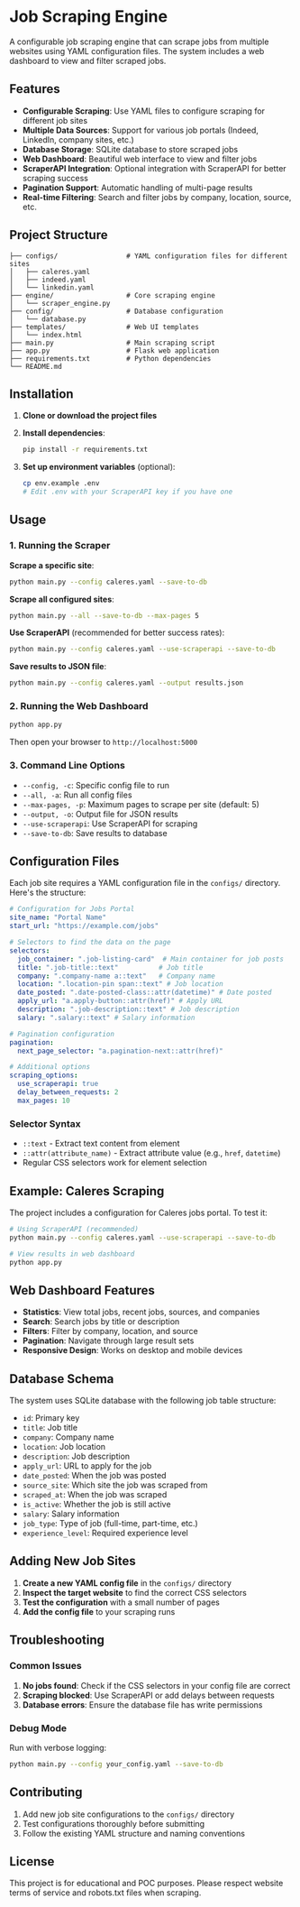 # Job Scraping Engine

A configurable job scraping engine that can scrape jobs from multiple websites using YAML configuration files. The system includes a web dashboard to view and filter scraped jobs.

## Features

- **Configurable Scraping**: Use YAML files to configure scraping for different job sites
- **Multiple Data Sources**: Support for various job portals (Indeed, LinkedIn, company sites, etc.)
- **Database Storage**: SQLite database to store scraped jobs
- **Web Dashboard**: Beautiful web interface to view and filter jobs
- **ScraperAPI Integration**: Optional integration with ScraperAPI for better scraping success
- **Pagination Support**: Automatic handling of multi-page results
- **Real-time Filtering**: Search and filter jobs by company, location, source, etc.

## Project Structure

```
├── configs/                 # YAML configuration files for different sites
│   ├── caleres.yaml
│   ├── indeed.yaml
│   └── linkedin.yaml
├── engine/                  # Core scraping engine
│   └── scraper_engine.py
├── config/                  # Database configuration
│   └── database.py
├── templates/               # Web UI templates
│   └── index.html
├── main.py                  # Main scraping script
├── app.py                   # Flask web application
├── requirements.txt         # Python dependencies
└── README.md
```

## Installation

1. **Clone or download the project files**

2. **Install dependencies**:
   ```bash
   pip install -r requirements.txt
   ```

3. **Set up environment variables** (optional):
   ```bash
   cp env.example .env
   # Edit .env with your ScraperAPI key if you have one
   ```

## Usage

### 1. Running the Scraper

**Scrape a specific site**:
```bash
python main.py --config caleres.yaml --save-to-db
```

**Scrape all configured sites**:
```bash
python main.py --all --save-to-db --max-pages 5
```

**Use ScraperAPI** (recommended for better success rates):
```bash
python main.py --config caleres.yaml --use-scraperapi --save-to-db
```

**Save results to JSON file**:
```bash
python main.py --config caleres.yaml --output results.json
```

### 2. Running the Web Dashboard

```bash
python app.py
```

Then open your browser to `http://localhost:5000`

### 3. Command Line Options

- `--config, -c`: Specific config file to run
- `--all, -a`: Run all config files
- `--max-pages, -p`: Maximum pages to scrape per site (default: 5)
- `--output, -o`: Output file for JSON results
- `--use-scraperapi`: Use ScraperAPI for scraping
- `--save-to-db`: Save results to database

## Configuration Files

Each job site requires a YAML configuration file in the `configs/` directory. Here's the structure:

```yaml
# Configuration for Jobs Portal
site_name: "Portal Name"
start_url: "https://example.com/jobs"

# Selectors to find the data on the page
selectors:
  job_container: ".job-listing-card"  # Main container for job posts
  title: ".job-title::text"          # Job title
  company: ".company-name a::text"   # Company name
  location: ".location-pin span::text" # Job location
  date_posted: ".date-posted-class::attr(datetime)" # Date posted
  apply_url: "a.apply-button::attr(href)" # Apply URL
  description: ".job-description::text" # Job description
  salary: ".salary::text" # Salary information

# Pagination configuration
pagination:
  next_page_selector: "a.pagination-next::attr(href)"

# Additional options
scraping_options:
  use_scraperapi: true
  delay_between_requests: 2
  max_pages: 10
```

### Selector Syntax

- `::text` - Extract text content from element
- `::attr(attribute_name)` - Extract attribute value (e.g., `href`, `datetime`)
- Regular CSS selectors work for element selection

## Example: Caleres Scraping

The project includes a configuration for Caleres jobs portal. To test it:

```bash
# Using ScraperAPI (recommended)
python main.py --config caleres.yaml --use-scraperapi --save-to-db

# View results in web dashboard
python app.py
```

## Web Dashboard Features

- **Statistics**: View total jobs, recent jobs, sources, and companies
- **Search**: Search jobs by title or description
- **Filters**: Filter by company, location, and source
- **Pagination**: Navigate through large result sets
- **Responsive Design**: Works on desktop and mobile devices

## Database Schema

The system uses SQLite database with the following job table structure:

- `id`: Primary key
- `title`: Job title
- `company`: Company name
- `location`: Job location
- `description`: Job description
- `apply_url`: URL to apply for the job
- `date_posted`: When the job was posted
- `source_site`: Which site the job was scraped from
- `scraped_at`: When the job was scraped
- `is_active`: Whether the job is still active
- `salary`: Salary information
- `job_type`: Type of job (full-time, part-time, etc.)
- `experience_level`: Required experience level

## Adding New Job Sites

1. **Create a new YAML config file** in the `configs/` directory
2. **Inspect the target website** to find the correct CSS selectors
3. **Test the configuration** with a small number of pages
4. **Add the config file** to your scraping runs

## Troubleshooting

### Common Issues

1. **No jobs found**: Check if the CSS selectors in your config file are correct
2. **Scraping blocked**: Use ScraperAPI or add delays between requests
3. **Database errors**: Ensure the database file has write permissions

### Debug Mode

Run with verbose logging:
```bash
python main.py --config your_config.yaml --save-to-db
```

## Contributing

1. Add new job site configurations to the `configs/` directory
2. Test configurations thoroughly before submitting
3. Follow the existing YAML structure and naming conventions

## License

This project is for educational and POC purposes. Please respect website terms of service and robots.txt files when scraping.
